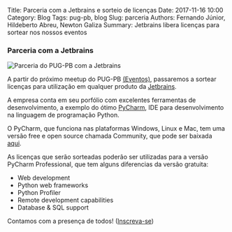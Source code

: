 Title: Parceria com a Jetbrains e sorteio de licenças
Date: 2017-11-16 10:00
Category: Blog
Tags: pug-pb, blog
Slug: parceria
Authors: Fernando Júnior, Hildeberto Abreu, Newton Galiza
Summary: Jetbrains libera licenças para sortear nos nossos eventos

### Parceria com a Jetbrains

![Parceria do PUG-PB com a Jetbrains]({filename}/images/parceriaJetb.jpg)

A partir do próximo meetup do PUG-PB [(Eventos)](pages/eventos.html),
passaremos a sortear licenças para utilização em qualquer produto da
[Jetbrains](https://www.jetbrains.com/products).

A empresa conta em seu porfólio com excelentes ferramentas de desenvolvimento,
a exemplo do ótimo [PyCharm](https://www.jetbrains.com/pycharm/),
IDE para desenvolvimento na linguagem de programação Python.

O PyCharm, que funciona nas plataformas Windows, Linux e Mac,
tem uma versão free e open source chamada Community, que pode ser baixada
[aqui](https://www.jetbrains.com/pycharm/download/).

As licenças que serão sorteadas poderão ser utilizadas para a
versão PyCharm Professional, que tem alguns diferencias da versão
gratuita:

* Web development
* Python web frameworks
* Python Profiler
* Remote development capabilities
* Database & SQL support

Contamos com a presença de todos! ([Inscreva-se](https://www.sympla.com.br/meetup-pug-pb-python-user-group-of-paraiba__217120))
